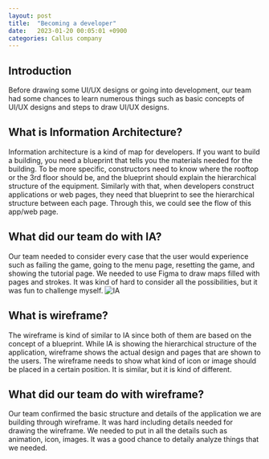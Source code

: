 ```yaml
---
layout: post
title:  "Becoming a developer"
date:   2023-01-20 00:05:01 +0900
categories: Callus company
---
```


## Introduction

Before drawing some UI/UX designs or going into development, our team had some chances to learn numerous things such as basic concepts of UI/UX designs and steps to draw UI/UX designs.

## What is Information Architecture?

Information architecture is a kind of map for developers. If you want to build a building, you need a blueprint that tells you the materials needed for the building. To be more specific, constructors need to know where the rooftop or the 3rd floor should be, and the blueprint should explain the hierarchical structure of the equipment. Similarly with that, when developers construct applications or web pages, they need that blueprint to see the hierarchical structure between each page. Through this, we could see the flow of this app/web page.

## What did our team do with IA?

Our team needed to consider every case that the user would experience such as failing the game, going to the menu page, resetting the game, and showing the tutorial page. We needed to use Figma to draw maps filled with pages and strokes. It was kind of hard to consider all the possibilities, but it was fun to challenge myself.
![IA](https://res.cloudinary.com/dgq2zzviv/image/upload/v1674488860/Screenshot_2023-01-24_004606_xakig6.png)

## What is wireframe?

The wireframe is kind of similar to IA since both of them are based on the concept of a blueprint. While IA is showing the hierarchical structure of the application, wireframe shows the actual design and pages that are shown to the users. The wireframe needs to show what kind of icon or image should be placed in a certain position. It is similar, but it is kind of different.

## What did our team do with wireframe?

Our team confirmed the basic structure and details of the application we are building through wireframe. It was hard including details needed for drawing the wireframe. We needed to put in all the details such as animation, icon, images. It was a good chance to detaily analyze things that we needed.
